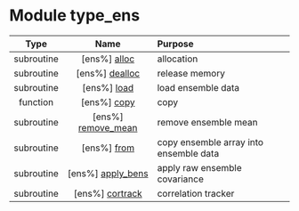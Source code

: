 # Module type_ens

| Type | Name | Purpose |
| :--: | :--: | :---------- |
| subroutine | [ens%] [alloc](https://github.com/benjaminmenetrier/bump/tree/master/src/type_ens.F90#L48) | allocation |
| subroutine | [ens%] [dealloc](https://github.com/benjaminmenetrier/bump/tree/master/src/type_ens.F90#L75) | release memory |
| subroutine | [ens%] [load](https://github.com/benjaminmenetrier/bump/tree/master/src/type_ens.F90#L92) | load ensemble data |
| function | [ens%] [copy](https://github.com/benjaminmenetrier/bump/tree/master/src/type_ens.F90#L167) | copy |
| subroutine | [ens%] [remove_mean](https://github.com/benjaminmenetrier/bump/tree/master/src/type_ens.F90#L189) | remove ensemble mean |
| subroutine | [ens%] [from](https://github.com/benjaminmenetrier/bump/tree/master/src/type_ens.F90#L224) | copy ensemble array into ensemble data |
| subroutine | [ens%] [apply_bens](https://github.com/benjaminmenetrier/bump/tree/master/src/type_ens.F90#L263) | apply raw ensemble covariance |
| subroutine | [ens%] [cortrack](https://github.com/benjaminmenetrier/bump/tree/master/src/type_ens.F90#L313) | correlation tracker |
